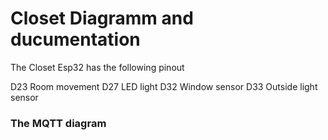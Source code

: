 # Closet Diagramm and ducumentation

The Closet Esp32 has the following pinout

D23		Room movement
D27		LED light
D32		Window sensor
D33		Outside light sensor

<H3>The MQTT diagram</H3>

